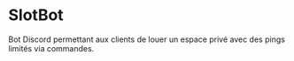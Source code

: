 # SlotBot
Bot Discord permettant aux clients de louer un espace privé avec des pings limités via commandes.

